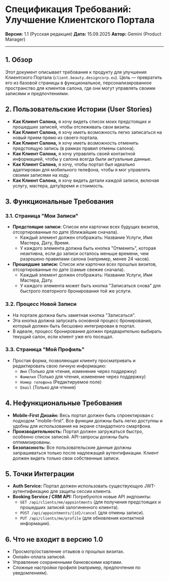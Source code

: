 # Спецификация Требований: Улучшение Клиентского Портала

**Версия:** 1.1 (Русская редакция)
**Дата:** 15.09.2025
**Автор:** Gemini (Product Manager)

---

## 1. Обзор

Этот документ описывает требования к продукту для улучшения Клиентского Портала (`client.beauty.designcorp.eu`). Цель — превратить его из базовой страницы в функциональное, персонализированное пространство для клиентов салона, где они могут управлять своими записями и предпочтениями.

## 2. Пользовательские Истории (User Stories)

- **Как Клиент Салона,** я хочу видеть список моих предстоящих и прошедших записей, чтобы отслеживать свои визиты.
- **Как Клиент Салона,** я хочу иметь возможность легко записаться на новый прием прямо из своего портала.
- **Как Клиент Салона,** я хочу иметь возможность отменить предстоящую запись (в рамках правил отмены салона).
- **Как Клиент Салона,** я хочу управлять своей контактной информацией, чтобы у салона всегда были актуальные данные.
- **Как Клиент Салона,** я хочу, чтобы портал был идеально адаптирован для мобильного телефона, чтобы я мог управлять своими записями на ходу.
- **Как Клиент Салона,** я хочу видеть детали каждой записи, включая услугу, мастера, дату/время и стоимость.

## 3. Функциональные Требования

### 3.1. Страница "Мои Записи"
-   **Предстоящие записи:** Список или карточки всех будущих визитов, отсортированные по дате (ближайшие сначала).
    -   Каждый элемент должен отображать: Название Услуги, Имя Мастера, Дату, Время.
    -   У каждого элемента должна быть кнопка "Отменить", которая неактивна, если до записи осталось меньше времени, чем разрешено правилами салона (например, менее 24 часов).
-   **Прошедшие записи:** Список или карточки всех прошлых визитов, отсортированные по дате (самые свежие сначала).
    -   Каждый элемент должен отображать: Название Услуги, Имя Мастера, Дату.
    -   У каждого элемента может быть кнопка "Записаться снова" для быстрого повторного бронирования той же услуги.

### 3.2. Процесс Новой Записи
-   На портале должна быть заметная кнопка "Записаться".
-   Эта кнопка должна запускать основной процесс бронирования, который должен быть бесшовно интегрирован в портал.
-   В идеале, процесс бронирования должен предварительно выбирать текущий салон, если клиент уже его посещал.

### 3.3. Страница "Мой Профиль"
-   Простая форма, позволяющая клиенту просматривать и редактировать свою личную информацию:
    -   `Имя` (Только для чтения, изменение через поддержку)
    -   `Фамилия` (Только для чтения, изменение через поддержку)
    -   `Номер телефона` (Редактируемое поле)
    -   `Email` (Только для чтения)

## 4. Нефункциональные Требования

-   **Mobile-First Дизайн:** Весь портал должен быть спроектирован с подходом "mobile-first". Все функции должны быть легко доступны и удобны для использования на экране стандартного смартфона.
-   **Производительность:** Портал должен загружаться быстро, особенно список записей. API-запросы должны быть оптимизированы.
-   **Безопасность:** Все пользовательские данные должны запрашиваться только после надлежащей аутентификации. Клиент должен видеть только свои собственные записи.

## 5. Точки Интеграции

-   **Auth Service:** Портал должен использовать существующую JWT-аутентификацию для защиты сессии клиента.
-   **Booking Service / CRM API:** Потребуются новые API эндпоинты:
    -   `GET /api/clients/me/appointments` (для получения предстоящих и прошедших записей залогиненного клиента).
    -   `POST /api/appointments/{id}/cancel` (для отмены записи).
    -   `PUT /api/clients/me/profile` (для обновления контактной информации).

## 6. Что не входит в версию 1.0

-   Просмотр/оставление отзывов о прошлых визитах.
-   Онлайн-оплата записей.
-   Управление сохраненными банковскими картами.
-   Сложные настройки профиля (например, предпочтения по уведомлениям).